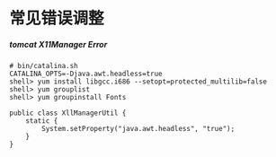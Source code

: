 # 常见错误调整

##### tomcat X11Manager Error

```
# bin/catalina.sh
CATALINA_OPTS=-Djava.awt.headless=true
shell> yum install libgcc.i686 --setopt=protected_multilib=false
shell> yum grouplist
shell> yum groupinstall Fonts
```

```
public class XllManagerUtil {
    static {
        System.setProperty("java.awt.headless", "true");
    }
}
```






